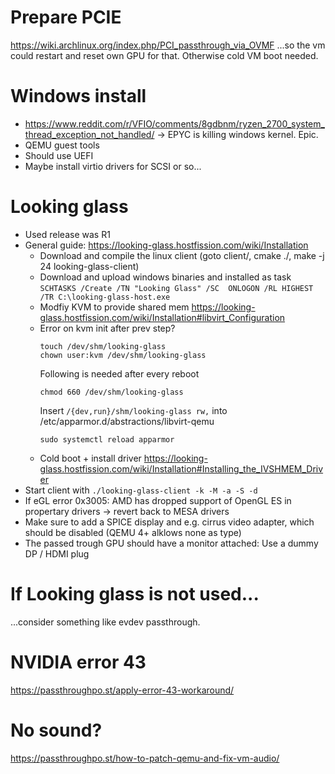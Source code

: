 # Prepare PCIE #
https://wiki.archlinux.org/index.php/PCI_passthrough_via_OVMF
...so the vm could restart and reset own GPU for that. Otherwise cold VM boot needed.

# Windows install #
* https://www.reddit.com/r/VFIO/comments/8gdbnm/ryzen_2700_system_thread_exception_not_handled/ -> EPYC is killing windows kernel. Epic.
* QEMU guest tools
* Should use UEFI
* Maybe install virtio drivers for SCSI or so...

# Looking glass #
* Used release was R1
* General guide: https://looking-glass.hostfission.com/wiki/Installation
    * Download and compile the linux client (goto client/, cmake ./, make -j 24 looking-glass-client)
    * Download and upload windows binaries and installed as task `SCHTASKS /Create /TN "Looking Glass" /SC  ONLOGON /RL HIGHEST /TR C:\looking-glass-host.exe`
    * Modfiy KVM to provide shared mem https://looking-glass.hostfission.com/wiki/Installation#libvirt_Configuration
    * Error on kvm init after prev step?
        ```
        touch /dev/shm/looking-glass
        chown user:kvm /dev/shm/looking-glass
        ```
        Following is needed after every reboot
        ```
        chmod 660 /dev/shm/looking-glass
        ```
        Insert `/{dev,run}/shm/looking-glass rw,` into /etc/apparmor.d/abstractions/libvirt-qemu
        ```
        sudo systemctl reload apparmor
        ```
    * Cold boot + install driver https://looking-glass.hostfission.com/wiki/Installation#Installing_the_IVSHMEM_Driver
* Start client with `./looking-glass-client -k -M -a -S -d`
* If eGL error 0x3005: AMD has dropped support of OpenGL ES in propertary drivers -> revert back to MESA drivers
* Make sure to add a SPICE display and e.g. cirrus video adapter, which should be disabled (QEMU 4+ alklows none as type)
* The passed trough GPU should have a monitor attached: Use a dummy DP / HDMI plug

# If Looking glass is not used... #
...consider something like evdev passthrough.

# NVIDIA error 43 #
https://passthroughpo.st/apply-error-43-workaround/

# No sound? #
https://passthroughpo.st/how-to-patch-qemu-and-fix-vm-audio/
